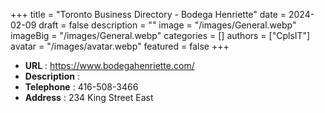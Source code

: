 +++
title = "Toronto Business Directory - Bodega Henriette"
date = 2024-02-09
draft = false
description = ""
image = "/images/General.webp"
imageBig = "/images/General.webp"
categories = []
authors = ["CplsIT"]
avatar = "/images/avatar.webp"
featured = false
+++


* **URL** :  https://www.bodegahenriette.com/
* **Description** : 
* **Telephone** : 416-508-3466
* **Address** : 234 King Street East